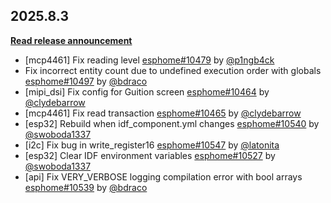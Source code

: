 ## 2025.8.3

[**Read release announcement**](https://esphome.io/changelog/2025.8.0)

- [mcp4461] Fix reading level [esphome#10479](https://github.com/esphome/esphome/pull/10479) by [@p1ngb4ck](https://github.com/p1ngb4ck)
- Fix incorrect entity count due to undefined execution order with globals [esphome#10497](https://github.com/esphome/esphome/pull/10497) by [@bdraco](https://github.com/bdraco)
- [mipi_dsi] Fix config for Guition screen [esphome#10464](https://github.com/esphome/esphome/pull/10464) by [@clydebarrow](https://github.com/clydebarrow)
- [mcp4461] Fix read transaction [esphome#10465](https://github.com/esphome/esphome/pull/10465) by [@clydebarrow](https://github.com/clydebarrow)
- [esp32] Rebuild when idf_component.yml changes [esphome#10540](https://github.com/esphome/esphome/pull/10540) by [@swoboda1337](https://github.com/swoboda1337)
- [i2c] Fix bug in write_register16 [esphome#10547](https://github.com/esphome/esphome/pull/10547) by [@latonita](https://github.com/latonita)
- [esp32] Clear IDF environment variables [esphome#10527](https://github.com/esphome/esphome/pull/10527) by [@swoboda1337](https://github.com/swoboda1337)
- [api] Fix VERY_VERBOSE logging compilation error with bool arrays [esphome#10539](https://github.com/esphome/esphome/pull/10539) by [@bdraco](https://github.com/bdraco)

